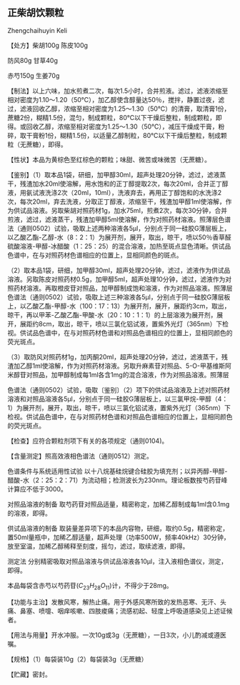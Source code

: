 ## 正柴胡饮颗粒

Zhengchaihuyin Keli

【处方】柴胡100g 陈皮100g

防风80g 甘草40g

赤芍150g 生姜70g

【制法】以上六味，加水煎煮二次，每次1.5小时，合并煎液。滤过，滤液浓缩至相对密度为1.10～1.20（50℃），加乙醇使含醇量达50％，搅拌，静置过夜，滤过，滤液回收乙醇，浓缩至相对密度为1.25～1.30（50℃）的清膏，取清膏1份，蔗糖2份，糊精1.5份，混匀，制成颗粒，80℃以下干燥后整粒，制成颗粒，即得。或回收乙醇，浓缩至相对密度为1.25～1.30（50℃），减压干燥成干膏，粉碎，取干膏粉1份，糊精1.5份，以适量乙醇制粒，80℃以下干燥后整粒，制成颗粒（无蔗糖），即得。

【性状】本品为黄棕色至红棕色的颗粒；味甜、微苦或味微苦（无蔗糖）。

【鉴别】（1）取本品1袋，研细，加甲醇30ml，超声处理20分钟，滤过，滤液蒸干，残渣加水20ml使溶解，用水饱和的正丁醇提取2次，每次20ml，合并正丁醇液，用氨试液洗涤2次（20ml，10ml），洗液弃去，再用正丁醇饱和的水洗涤2次，每次20ml，弃去洗液，分取正丁醇液，浓缩至干，残渣加甲醇1ml使溶解，作为供试品溶液。另取柴胡对照药材1g，加水75ml，煎煮2次，每次30分钟，合并煎液，滤过，滤液蒸干，残渣加甲醇5ml使溶解，作为对照药材溶液。照薄层色谱法（通则0502）试验，吸取上述两种溶液各5μl，分别点于同一硅胶G薄层板上，以乙酸乙酯-乙醇-水（8：2：1）为展开剂，展开，取出，晾干，喷以50％香草醛硫酸溶液-甲醇-冰醋酸（1：25：25）的混合溶液，加热至斑点显色清晰。供试品色谱中，在与对照药材色谱相应的位置上，显相同颜色的斑点。

（2）取本品1袋，研细，加甲醇30ml，超声处理20分钟，滤过，滤液作为供试品溶液。另取陈皮对照药材0.5g，加甲醇5ml，超声处理10分钟，滤过，滤液作为对照药材溶液。再取橙皮苷对照品，加甲醇制成饱和溶液，作为对照品溶液。照薄层色谱法（通则0502）试验，吸取上述三种溶液各5μl，分别点于同一硅胶G薄层板上，以乙酸乙酯-甲醇-水（100：17：13）为展开剂，展开，展距约3cm，取出，晾干，再以甲苯-乙酸乙酯-甲酸-水（20：10：1：1）的上层溶液为展开剂，展开，展距约8cm，取出，晾干，喷以三氯化铝试液，置紫外光灯（365nm）下检视。供试品色谱中，在与对照药材色谱和对照品色谱相应的位置上，显相同颜色的荧光斑点。

（3）取防风对照药材1g，加丙酮20ml，超声处理20分钟，滤过，滤液蒸干，残渣加乙醇1ml使溶解，作为对照药材溶液。另取升麻素苷对照品、5-O-甲基维斯阿米醇苷对照品，加甲醇制成每1ml各含1mg的混合溶液，作为对照品溶液。照薄层

色谱法（通则0502）试验，吸取〔鉴别〕（2）项下的供试品溶液及上述对照药材溶液和对照品溶液各5μl，分别点于同一硅胶G薄层板上，以三氯甲烷-甲醇（4：1）为展开剂，展开，取出，晾干，喷以三氯化铝试液，置紫外光灯（365nm）下检视。供试品色谱中，在与对照药材色谱和对照品色谱相应的位置上，显相同颜色的荧光斑点。

【检查】应符合颗粒剂项下有关的各项规定（通则0104)。

【含量测定】照高效液相色谱法（通则0512）测定。

色谱条件与系统适用性试验 以十八烷基硅烷键合硅胶为填充剂；以异丙醇-甲醇-醋酸-水（2：25：2：71）为流动相；检测波长为230nm。理论板数按芍药苷峰计算应不低于3000。

对照品溶液的制备 取芍药苷对照品适量，精密称定，加稀乙醇制成每1ml含0.1mg的溶液，即得。

供试品溶液的制备 取装量差异项下的本品内容物，研细，取约0.5g，精密称定，置50ml量瓶中，加稀乙醇适量，超声处理（功率500W，频率40kHz）30分钟，放至室温，加稀乙醇稀释至刻度，摇匀，滤过，取续滤液，即得。

测定法 分别精密吸取对照品溶液与供试品溶液各10μl，注入液相色谱仪，测定，即得。

本品每袋含赤芍以芍药苷$( C _ { 2 3 } H _ { 2 8 } O _ { 1 1 } )$计，不得少于28mg。

【功能与主治】发散风寒，解热止痛。用于外感风寒所致的发热恶寒、无汗、头痛、鼻塞、喷嚏、咽痒咳嗽、四肢痠痛；流感初起、轻度上呼吸道感染见上述证候者。

【用法与用量】开水冲服。一次10g或3g（无蔗糖），一日3次，小儿酌减或遵医嘱。

【规格】（1）每袋装10g（2）每袋装3g（无蔗糖）

【贮藏】密封。